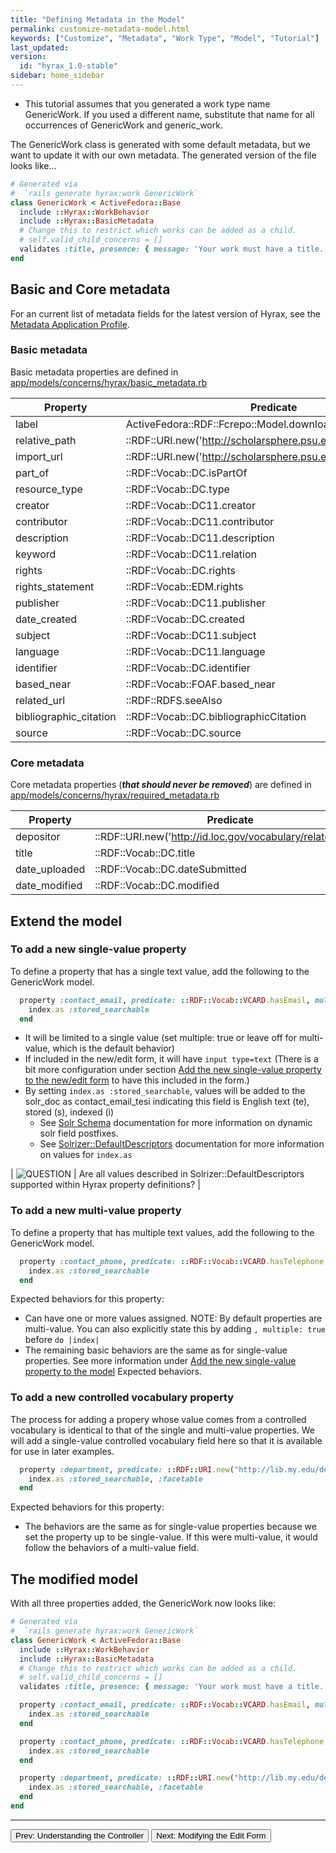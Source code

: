 ```yaml
---
title: "Defining Metadata in the Model"
permalink: customize-metadata-model.html
keywords: ["Customize", "Metadata", "Work Type", "Model", "Tutorial"]
last_updated:
version:
  id: "hyrax_1.0-stable"
sidebar: home_sidebar
---
```


<ul class='info'><li>This tutorial assumes that you generated a work type name GenericWork.  If you used a different name, substitute that name for all occurrences of GenericWork and generic_work.</li></ul>

The GenericWork class is generated with some default metadata, but we want to update it with our own metadata. The generated version of the file looks like...

```ruby
# Generated via
#  `rails generate hyrax:work GenericWork`
class GenericWork < ActiveFedora::Base
  include ::Hyrax::WorkBehavior
  include ::Hyrax::BasicMetadata
  # Change this to restrict which works can be added as a child.
  # self.valid_child_concerns = []
  validates :title, presence: { message: 'Your work must have a title.' }
end
```

## Basic and Core metadata

For an current list of metadata fields for the latest version of Hyrax, see the [Metadata Application Profile](metadata_application_profile.html).

### Basic metadata

Basic metadata properties are defined in [app/models/concerns/hyrax/basic_metadata.rb](https://github.com/samvera/hyrax/blob/1-0-stable/app/models/concerns/hyrax/basic_metadata.rb)

| Property               | Predicate                                                      | Multiple  |
| ---------------------- | -------------------------------------------------------------- | --------- |
| label                  | ActiveFedora::RDF::Fcrepo::Model.downloadFilename              | **FALSE** |
| relative_path          | ::RDF::URI.new('http://scholarsphere.psu.edu/ns#relativePath') | **FALSE** |
| import_url             | ::RDF::URI.new('http://scholarsphere.psu.edu/ns#importUrl')    | **FALSE** |
| part_of                | ::RDF::Vocab::DC.isPartOf                                      | TRUE      |
| resource_type          | ::RDF::Vocab::DC.type                                          | TRUE      |
| creator                | ::RDF::Vocab::DC11.creator                                     | TRUE      |
| contributor            | ::RDF::Vocab::DC11.contributor                                 | TRUE      |
| description            | ::RDF::Vocab::DC11.description                                 | TRUE      |
| keyword                | ::RDF::Vocab::DC11.relation                                    | TRUE      |
| rights                 | ::RDF::Vocab::DC.rights                                        | TRUE      |
| rights_statement       | ::RDF::Vocab::EDM.rights                                       | TRUE      |
| publisher              | ::RDF::Vocab::DC11.publisher                                   | TRUE      |
| date_created           | ::RDF::Vocab::DC.created                                       | TRUE      |
| subject                | ::RDF::Vocab::DC11.subject                                     | TRUE      |
| language               | ::RDF::Vocab::DC11.language                                    | TRUE      |
| identifier             | ::RDF::Vocab::DC.identifier                                    | TRUE      |
| based_near             | ::RDF::Vocab::FOAF.based_near                                  | TRUE      |
| related_url            | ::RDF::RDFS.seeAlso                                            | TRUE      |
| bibliographic_citation | ::RDF::Vocab::DC.bibliographicCitation                         | TRUE      |
| source                 | ::RDF::Vocab::DC.source                                        | TRUE      |

### Core metadata

Core metadata properties (**_that should never be removed_**) are defined in [app/models/concerns/hyrax/required_metadata.rb](https://github.com/samvera/hyrax/blob/1-0-stable/app/models/concerns/hyrax/required_metadata.rb)

| Property      | Predicate                                                   | Multiple  |
| ------------- | ----------------------------------------------------------- | --------- |
| depositor     | ::RDF::URI.new('http://id.loc.gov/vocabulary/relators/dpt') | **FALSE** |
| title         | ::RDF::Vocab::DC.title                                      | TRUE      |
| date_uploaded | ::RDF::Vocab::DC.dateSubmitted                              | **FALSE** |
| date_modified | ::RDF::Vocab::DC.modified                                   | **FALSE** |

## Extend the model

### To add a new single-value property

To define a property that has a single text value, add the following to the GenericWork model.

```ruby
  property :contact_email, predicate: ::RDF::Vocab::VCARD.hasEmail, multiple: false do |index|
    index.as :stored_searchable
  end
```

- It will be limited to a single value (set multiple: true or leave off for multi-value, which is the default behavior)
- If included in the new/edit form, it will have `input type=text` (There is a bit more configuration under section [Add the new single-value property to the new/edit form](#add-the-new-single-value-property-to-the-newedit-form) to have this included in the form.)
- By setting `index.as :stored_searchable`, values will be added to the solr_doc as contact_email_tesi indicating this field is English text (te), stored (s), indexed (i)
  - See [Solr Schema](https://github.com/samvera/hydra-head/wiki/Solr-Schema) documentation for more information on dynamic solr field postfixes.
  - See [Solrizer::DefaultDescriptors](http://www.rubydoc.info/gems/solrizer/3.4.0/Solrizer/DefaultDescriptors) documentation for more information on values for `index.as`

| ![QUESTION](https://cloud.githubusercontent.com/assets/6855473/13064236/f2f04cbe-d41e-11e5-9674-e9a56a6326e6.png) | Are all values described in Solrizer::DefaultDescriptors supported within Hyrax property definitions? |

### To add a new multi-value property

To define a property that has multiple text values, add the following to the GenericWork model.

```ruby
  property :contact_phone, predicate: ::RDF::Vocab::VCARD.hasTelephone do |index|
    index.as :stored_searchable
  end
```

Expected behaviors for this property:

- Can have one or more values assigned. NOTE: By default properties are multi-value. You can also explicitly state this by adding `, multiple: true` before `do |index|`
- The remaining basic behaviors are the same as for single-value properties. See more information under [Add the new single-value property to the model](#add-the-new-single-value-property-to-the-model) Expected behaviors.

### To add a new controlled vocabulary property

The process for adding a propery whose value comes from a controlled vocabulary is identical to that of the single and multi-value properties. We will add a single-value controlled vocabulary field here so that it is available for use in later examples.

```ruby
  property :department, predicate: ::RDF::URI.new("http://lib.my.edu/departments"), multiple: false do |index|
    index.as :stored_searchable, :facetable
  end
```

Expected behaviors for this property:

- The behaviors are the same as for single-value properties because we set the property up to be single-value. If this were multi-value, it would follow the behaviors of a multi-value field.

## The modified model

With all three properties added, the GenericWork now looks like:

```ruby
# Generated via
#  `rails generate hyrax:work GenericWork`
class GenericWork < ActiveFedora::Base
  include ::Hyrax::WorkBehavior
  include ::Hyrax::BasicMetadata
  # Change this to restrict which works can be added as a child.
  # self.valid_child_concerns = []
  validates :title, presence: { message: 'Your work must have a title.' }

  property :contact_email, predicate: ::RDF::Vocab::VCARD.hasEmail, multiple: false do |index|
    index.as :stored_searchable
  end

  property :contact_phone, predicate: ::RDF::Vocab::VCARD.hasTelephone do |index|
    index.as :stored_searchable
  end

  property :department, predicate: ::RDF::URI.new("http://lib.my.edu/departments"), multiple: false do |index|
    index.as :stored_searchable, :facetable
  end
end
```

---

<p><a href="customize-metadata-controller.html"><button type="button" class="btn btn-primary">Prev: Understanding the Controller</button></a>  <a href="customize-metadata-edit-form.html"><button type="button" class="btn btn-primary">Next: Modifying the Edit Form</button></a></p>
